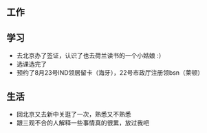 ## 工作

## 学习
- 去北京办了签证，认识了也去荷兰读书的一个小姑娘 :）
- 选课选完了
- 预约了8月23号IND领居留卡（海牙），22号市政厅注册领bsn（莱顿）

## 生活
- 回北京又去新中关逛了一次，熟悉又不熟悉
- 跟三观不合的人解释一些事情真的很累，放过我吧
